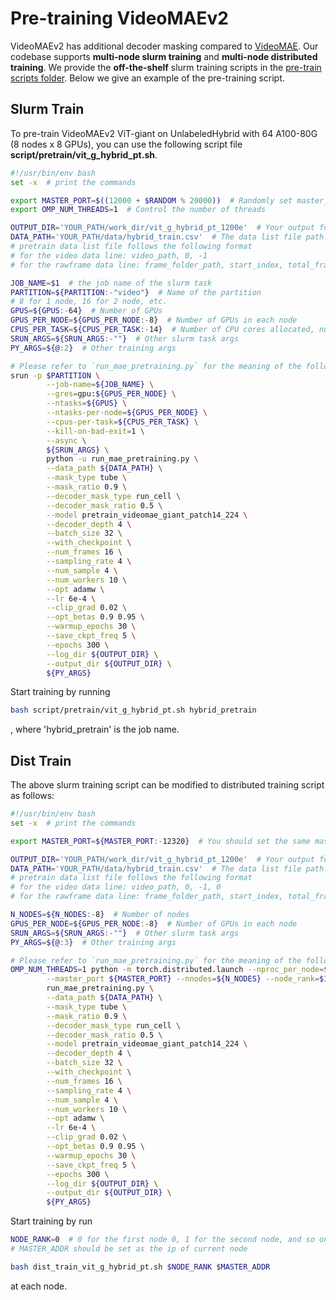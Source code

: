 # Pre-training VideoMAEv2

VideoMAEv2 has additional decoder masking compared to [VideoMAE](https://github.com/MCG-NJU/VideoMAE/blob/main/PRETRAIN.md). Our codebase supports **multi-node slurm training** and **multi-node distributed training**. We provide the **off-the-shelf** slurm training scripts in the [pre-train scripts folder](/scripts/pretrain). Below we give an example of the pre-training script.

## Slurm Train

To pre-train VideoMAEv2 ViT-giant on UnlabeledHybrid with 64 A100-80G (8 nodes x 8 GPUs), you can use the following script file **script/pretrain/vit_g_hybrid_pt.sh**.

```bash
#!/usr/bin/env bash
set -x  # print the commands

export MASTER_PORT=$((12000 + $RANDOM % 20000))  # Randomly set master_port to avoid port conflicts
export OMP_NUM_THREADS=1  # Control the number of threads

OUTPUT_DIR='YOUR_PATH/work_dir/vit_g_hybrid_pt_1200e'  # Your output folder for deepspeed config file, logs and checkpoints
DATA_PATH='YOUR_PATH/data/hybrid_train.csv'  # The data list file path.
# pretrain data list file follows the following format
# for the video data line: video_path, 0, -1
# for the rawframe data line: frame_folder_path, start_index, total_frames

JOB_NAME=$1  # the job name of the slurm task
PARTITION=${PARTITION:-"video"}  # Name of the partition
# 8 for 1 node, 16 for 2 node, etc.
GPUS=${GPUS:-64}  # Number of GPUs
GPUS_PER_NODE=${GPUS_PER_NODE:-8}  # Number of GPUs in each node
CPUS_PER_TASK=${CPUS_PER_TASK:-14}  # Number of CPU cores allocated, number of tasks equal to the number of GPUs used
SRUN_ARGS=${SRUN_ARGS:-""}  # Other slurm task args
PY_ARGS=${@:2}  # Other training args

# Please refer to `run_mae_pretraining.py` for the meaning of the following hyperreferences
srun -p $PARTITION \
        --job-name=${JOB_NAME} \
        --gres=gpu:${GPUS_PER_NODE} \
        --ntasks=${GPUS} \
        --ntasks-per-node=${GPUS_PER_NODE} \
        --cpus-per-task=${CPUS_PER_TASK} \
        --kill-on-bad-exit=1 \
        --async \
        ${SRUN_ARGS} \
        python -u run_mae_pretraining.py \
        --data_path ${DATA_PATH} \
        --mask_type tube \
        --mask_ratio 0.9 \
        --decoder_mask_type run_cell \
        --decoder_mask_ratio 0.5 \
        --model pretrain_videomae_giant_patch14_224 \
        --decoder_depth 4 \
        --batch_size 32 \
        --with_checkpoint \
        --num_frames 16 \
        --sampling_rate 4 \
        --num_sample 4 \
        --num_workers 10 \
        --opt adamw \
        --lr 6e-4 \
        --clip_grad 0.02 \
        --opt_betas 0.9 0.95 \
        --warmup_epochs 30 \
        --save_ckpt_freq 5 \
        --epochs 300 \
        --log_dir ${OUTPUT_DIR} \
        --output_dir ${OUTPUT_DIR} \
        ${PY_ARGS}

  ```

Start training by running
```bash
bash script/pretrain/vit_g_hybrid_pt.sh hybrid_pretrain
```
, where 'hybrid_pretrain' is the job name.

## Dist Train

The above slurm training script can be modified to distributed training script as follows:

```bash
#!/usr/bin/env bash
set -x  # print the commands

export MASTER_PORT=${MASTER_PORT:-12320}  # You should set the same master_port in all the nodes

OUTPUT_DIR='YOUR_PATH/work_dir/vit_g_hybrid_pt_1200e'  # Your output folder for deepspeed config file, logs and checkpoints
DATA_PATH='YOUR_PATH/data/hybrid_train.csv'  # The data list file path.
# pretrain data list file follows the following format
# for the video data line: video_path, 0, -1, 0
# for the rawframe data line: frame_folder_path, start_index, total_frames, 0

N_NODES=${N_NODES:-8}  # Number of nodes
GPUS_PER_NODE=${GPUS_PER_NODE:-8}  # Number of GPUs in each node
SRUN_ARGS=${SRUN_ARGS:-""}  # Other slurm task args
PY_ARGS=${@:3}  # Other training args

# Please refer to `run_mae_pretraining.py` for the meaning of the following hyperreferences
OMP_NUM_THREADS=1 python -m torch.distributed.launch --nproc_per_node=${GPUS_PER_NODE} \
        --master_port ${MASTER_PORT} --nnodes=${N_NODES} --node_rank=$1 --master_addr=$2 \
        run_mae_pretraining.py \
        --data_path ${DATA_PATH} \
        --mask_type tube \
        --mask_ratio 0.9 \
        --decoder_mask_type run_cell \
        --decoder_mask_ratio 0.5 \
        --model pretrain_videomae_giant_patch14_224 \
        --decoder_depth 4 \
        --batch_size 32 \
        --with_checkpoint \
        --num_frames 16 \
        --sampling_rate 4 \
        --num_sample 4 \
        --num_workers 10 \
        --opt adamw \
        --lr 6e-4 \
        --clip_grad 0.02 \
        --opt_betas 0.9 0.95 \
        --warmup_epochs 30 \
        --save_ckpt_freq 5 \
        --epochs 300 \
        --log_dir ${OUTPUT_DIR} \
        --output_dir ${OUTPUT_DIR} \
        ${PY_ARGS}
```
Start training by run
```bash
NODE_RANK=0  # 0 for the first node 0, 1 for the second node, and so on.
# MASTER_ADDR should be set as the ip of current node

bash dist_train_vit_g_hybrid_pt.sh $NODE_RANK $MASTER_ADDR
```
at each node. 
